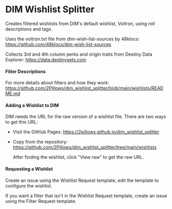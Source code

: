 # DIM Wishlist Splitter

Creates filtered wishlists from DIM's default wishlist, Voltron, using roll descriptions and tags.

Uses the voltron.txt file from dim-wish-list-sources by 48klocs: https://github.com/48klocs/dim-wish-list-sources

Collects 3rd and 4th column perks and origin traits from Destiny Data Explorer: https://data.destinysets.com

#### Filter Descriptions

For more details about filters and how they work: https://github.com/2Pillows/dim_wishlist_splitter/blob/main/wishlists/README.md

#### Adding a Wishlist to DIM

DIM needs the URL for the raw version of a wishlist file. There are two ways to get this URL:

- Visit the GitHub Pages: https://2pillows.github.io/dim_wishlist_splitter

- Copy from the repository: https://github.com/2Pillows/dim_wishlist_splitter/tree/main/wishlists

  After finding the wishlist, click "View raw" to get the raw URL.

#### Requesting a Wishlist

Create an issue using the Wishlist Request template, edit the template to configure the wishlist.

If you want a filter that isn't in the Wishlist Request template, create an issue using the Filter Request template.
